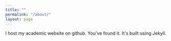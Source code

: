 ```yaml
---
title: ""
permalink: "/about/"
layout: page
---
```

I host my academic website on github. You've found it. It's built using Jekyll.




